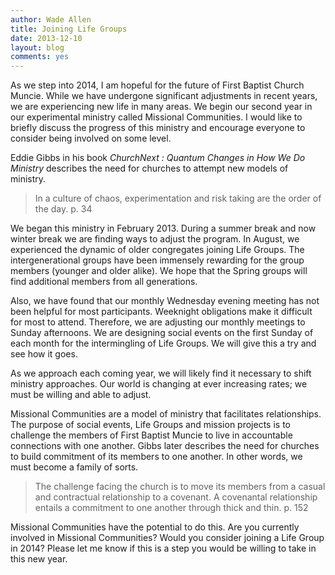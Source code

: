 ```yaml
---
author: Wade Allen
title: Joining Life Groups
date: 2013-12-10
layout: blog
comments: yes
---
```

 
As we step into 2014, I am hopeful for the future of First Baptist Church Muncie. While we have undergone significant adjustments in recent years, we are experiencing new life in many areas. We begin our second year in our experimental ministry called Missional Communities. I would like to briefly discuss the progress of this ministry and encourage everyone to consider being involved on some level.

Eddie Gibbs in his book *ChurchNext : Quantum Changes in How We Do Ministry* describes the need for churches to attempt new models of ministry.

>In a culture of chaos, experimentation and risk taking are the order of the day. p. 34

We began this ministry in February 2013. During a summer break and now winter break we are finding ways to adjust the program. In August, we experienced the dynamic of older congregates joining Life Groups. The intergenerational groups have been immensely rewarding for the group members (younger and older alike). We hope that the Spring groups will find additional members from all generations. 

Also, we have found that our monthly Wednesday evening meeting has not been helpful for most participants. Weeknight obligations make it difficult for most to attend. Therefore, we are adjusting our monthly meetings to Sunday afternoons. We are designing social events on the first Sunday of each month for the intermingling of Life Groups. We will give this a try and see how it goes.

As we approach each coming year, we will likely find it necessary to shift ministry approaches. Our world is changing at ever increasing rates; we must be willing and able to adjust. 

Missional Communities are a model of ministry that facilitates relationships. The purpose of social events, Life Groups and mission projects is to challenge the members of First Baptist Muncie to live in accountable connections with one another. Gibbs later describes the need for churches to build commitment of its members to one another. In other words, we must become a family of sorts.

>The challenge facing the church is to move its members from a casual and contractual relationship to a covenant.  A covenantal relationship entails a commitment to one another through thick and thin. p. 152

Missional Communities have the potential to do this. Are you currently involved in Missional Communities? Would you consider joining a Life Group in 2014? Please let me know if this is a step you would be willing to take in this new year.
